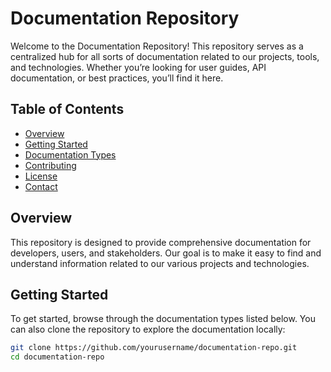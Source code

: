 # Documentation Repository

Welcome to the Documentation Repository! This repository serves as a centralized hub for all sorts of documentation related to our projects, tools, and technologies. Whether you’re looking for user guides, API documentation, or best practices, you’ll find it here.

## Table of Contents

- [Overview](#overview)
- [Getting Started](#getting-started)
- [Documentation Types](#documentation-types)
- [Contributing](#contributing)
- [License](#license)
- [Contact](#contact)

## Overview

This repository is designed to provide comprehensive documentation for developers, users, and stakeholders. Our goal is to make it easy to find and understand information related to our various projects and technologies.

## Getting Started

To get started, browse through the documentation types listed below. You can also clone the repository to explore the documentation locally:

```bash
git clone https://github.com/yourusername/documentation-repo.git
cd documentation-repo
